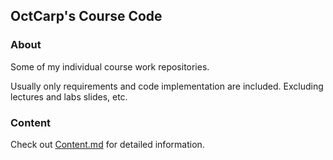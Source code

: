 ## OctCarp's Course Code

### About

Some of my individual course work repositories.

Usually only requirements and code implementation are included. Excluding lectures and labs slides, etc.

### Content

Check out [Content.md](Content.md) for detailed information.


